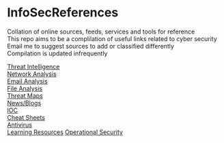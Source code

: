 # InfoSecReferences
Collation of online sources, feeds, services and tools for reference\
This repo aims to be a complilation of useful links related to cyber security\
Email me to suggest sources to add or classified differently\
Compilation is updated infrequently

[Threat Intelligence](https://github.com/TheSwagLord69/InfoSecReferences/blob/main/References/Threat%20Intelligence)\
[Network Analysis](https://github.com/TheSwagLord69/InfoSecReferences/blob/main/References/Network%20Analysis)\
[Email Analysis](https://github.com/TheSwagLord69/InfoSecReferences/blob/main/References/Email%20Analysis)\
[File Analysis](https://github.com/TheSwagLord69/InfoSecReferences/blob/main/References/File%20Analysis)\
[Threat Maps](https://github.com/TheSwagLord69/InfoSecReferences/blob/main/References/Threat%20map)\
[News/Blogs](https://github.com/TheSwagLord69/InfoSecReferences/blob/main/References/News%20%26%20Blogs)\
[IOC](https://github.com/TheSwagLord69/InfoSecReferences/blob/main/References/IOC%20Analysis)\
[Cheat Sheets](https://github.com/TheSwagLord69/InfoSecReferences/blob/main/References/Cheat%20Sheets)\
[Antivirus](https://github.com/TheSwagLord69/InfoSecReferences/blob/main/References/Antivirus)\
[Learning Resources](https://github.com/TheSwagLord69/InfoSecReferences/blob/main/References/Learning%20Resources)
[Operational Security](https://github.com/TheSwagLord69/InfoSecReferences/blob/main/References/OpSec)
